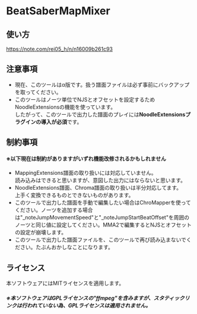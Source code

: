 # BeatSaberMapMixer

## 使い方
https://note.com/rei05_h/n/n16009b261c93

## 注意事項
- 現在、このツールはα版です。扱う譜面ファイルは必ず事前にバックアップを取ってください。
- このツールはノーツ単位でNJSとオフセットを設定するためNoodleExtensionsの機能を使っています。<br>したがって、このツールで出力した譜面のプレイには**NoodleExtensionsプラグインの導入が必須**です。

## 制約事項
#### ※以下現在は制約がありますがいずれ機能改修されるかもしれません
- MappingExtensions譜面の取り扱いには対応していません。<br>読み込みはできると思いますが、意図した出力にはならないと思います。
- NoodleExtensions譜面、Chroma譜面の取り扱いは半分対応してます。<br>上手く変換できるものとできないものがあります。
- このツールで出力した譜面を手動で編集したい場合はChroMapperを使ってください。ノーツを追加する場合は"_noteJumpMovementSpeed"と"_noteJumpStartBeatOffset"を周囲のノーツと同じ値に設定してください。MMA2で編集するとNJSとオフセットの設定が崩壊します。
- このツールで出力した譜面ファイルを、このツールで再び読み込まないでください。たぶんおかしなことになります。

## ライセンス
本ソフトウェアにはMITライセンスを適用します。<br>
##### ※本ソフトウェアはGPLライセンスの"ffmpeg"を含みますが、スタティックリンクは行われていない為、GPLライセンスは適用されません。
